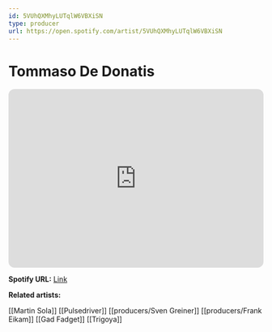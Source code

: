 ```yaml
---
id: 5VUhQXMhyLUTqlW6VBXiSN
type: producer
url: https://open.spotify.com/artist/5VUhQXMhyLUTqlW6VBXiSN
---
```

# Tommaso De Donatis

<iframe style="border-radius:12px" src="https://open.spotify.com/embed/artist/5VUhQXMhyLUTqlW6VBXiSN" width="100%" height="352" frameBorder="0" allowfullscreen="" allow="autoplay; clipboard-write; encrypted-media; fullscreen; picture-in-picture" loading="lazy"></iframe>

**Spotify URL:** [Link](https://open.spotify.com/artist/5VUhQXMhyLUTqlW6VBXiSN)

**Related artists:**

[[Martin Sola]]
[[Pulsedriver]]
[[producers/Sven Greiner]]
[[producers/Frank Eikam]]
[[Gad Fadget]]
[[Trigoya]]
